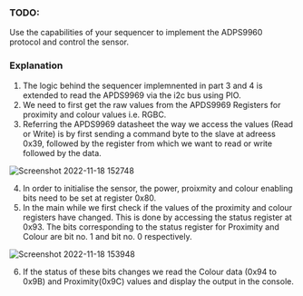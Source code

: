 ### TODO:

Use the capabilities of your sequencer to implement the ADPS9960 protocol and control the sensor.

### Explanation 
1. The logic behind the sequencer implemnented in part 3 and 4 is extended to read the APDS9969  via the i2c bus using PIO.
2. We need to first get the raw values from the APDS9969 Registers for proximity and colour values i.e. RGBC.
3. Referring the APDS9969 datasheet the way we access the values (Read or Write) is by first sending a command byte to the slave at adreess 0x39, followed by the register from which we want to read or write followed by the data.

![Screenshot 2022-11-18 152748](https://user-images.githubusercontent.com/114267693/202796907-eccbeaef-b48b-4612-8a43-386ac9344850.png)

4. In order to initialise the sensor, the power, proixmity and colour enabling bits need to be set at register 0x80.
5. In the main while we first check if the values of the proximity and colour registers have changed. This is done by accessing the status register at 0x93. The bits corresponding to the status register for Proximity and Colour are bit no. 1 and bit no. 0 respectively.

![Screenshot 2022-11-18 153948](https://user-images.githubusercontent.com/114267693/202798670-b086d270-a4d1-4f05-920f-babaed5a859e.png)

6. If the status of these bits changes we read the Colour data (0x94 to 0x9B) and Proximity(0x9C) values and display the output in the console. 


